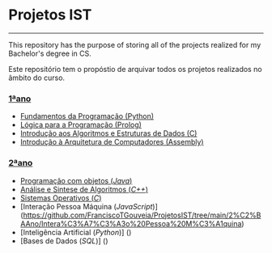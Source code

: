 # **Projetos IST**
---
This repository has the purpose of storing all of the projects realized for my Bachelor's degree in CS.

Este repositório tem o propóstio de arquivar todos os projetos realizados no âmbito do curso. 

### [1ªano](https://github.com/FranciscoTGouveia/ProjetosIST/tree/main/1%C2%BAAno)
+ [Fundamentos da Programação (Python)](https://github.com/FranciscoTGouveia/ProjetosIST/tree/main/1%C2%BAAno/Fundamentos%20da%20Programa%C3%A7%C3%A3o)
+ [Lógica para a Programação (Prolog)](https://github.com/FranciscoTGouveia/ProjetosIST/tree/main/1%C2%BAAno/L%C3%B3gica%20para%20a%20Programa%C3%A7%C3%A3o)
+ [Introdução aos Algoritmos e Estruturas de Dados (C)](https://github.com/FranciscoTGouveia/ProjetosIST/tree/main/1%C2%BAAno/Introdu%C3%A7%C3%A3o%20aos%20Algoritmos%20e%20Estruturas%20de%20Dados)
+ [Introdução à Arquitetura de Computadores (Assembly)](https://github.com/FranciscoTGouveia/ProjetosIST/tree/main/1%C2%BAAno/Introdu%C3%A7%C3%A3o%20%C3%A0%20Arquitetura%20de%20Computadores)

### [2ªano](https://github.com/FranciscoTGouveia/ProjetosIST/tree/main/2%C2%BAAno)
+ [Programação com objetos (*Java*)](https://github.com/FranciscoTGouveia/ProjetosIST/tree/main/2%C2%BAAno/Programa%C3%A7%C3%A3o%20com%20Objectos)
+ [Análise e Sintese de Algoritmos (*C++*)]()
+ [Sistemas Operativos (*C*)](https://github.com/FranciscoTGouveia/ProjetosIST/tree/main/2%C2%BAAno/Sistemas%20Operativos)
+ [Interação Pessoa Máquina (*JavaScript*)] (https://github.com/FranciscoTGouveia/ProjetosIST/tree/main/2%C2%BAAno/Intera%C3%A7%C3%A3o%20Pessoa%20M%C3%A1quina)
+ [Inteligência Artificial (*Python*)] ()
+ [Bases de Dados (*SQL*)] ()

